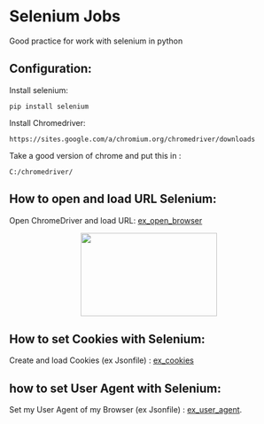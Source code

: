 # Selenium Jobs
Good practice for work with selenium in python

## Configuration:
Install selenium:
```
pip install selenium
```
Install Chromedriver:
```
https://sites.google.com/a/chromium.org/chromedriver/downloads
```
Take a good version of chrome and put this in :
```
C:/chromedriver/
```
## How to open and load URL Selenium:
Open ChromeDriver and load URL: [ex_open_browser](https://github.com/YonathanGuez/selenium_jobs/tree/master/ex_open_browser)
<a href="https://youtu.be/npgMwfxe7Nw">
    <p align="center">
      <img width="246" height="150" src="https://i.ytimg.com/vi/npgMwfxe7Nw/hqdefault.jpg?sqp=-oaymwEZCPYBEIoBSFXyq4qpAwsIARUAAIhCGAFwAQ==&rs=AOn4CLA2UuEfsYTVCxl8JD2OU9yuAv3PHQ">
    </p>
</a>
## How to set Cookies with Selenium:
Create and load Cookies (ex Jsonfile) : [ex_cookies](https://github.com/YonathanGuez/selenium_jobs/tree/master/ex_cookies)

## how to set User Agent with Selenium:
Set my User Agent of my Browser (ex Jsonfile) : [ex_user_agent](https://github.com/YonathanGuez/selenium_jobs/tree/master/ex_user_agent).


   
